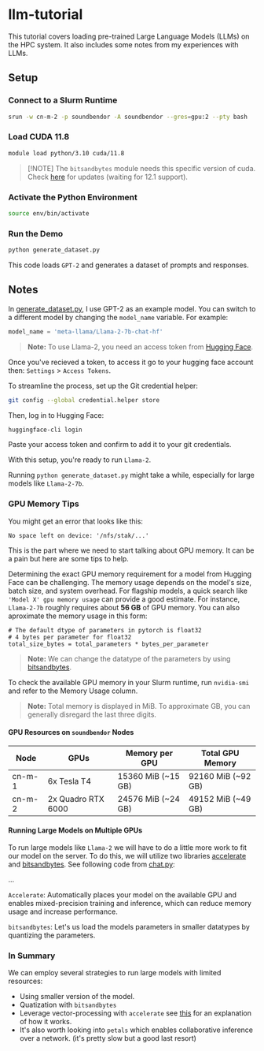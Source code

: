 
# llm-tutorial

This tutorial covers loading pre-trained Large Language Models (LLMs) on the HPC system. It also includes some notes from my experiences with LLMs.

## Setup

### Connect to a Slurm Runtime
```bash
srun -w cn-m-2 -p soundbendor -A soundbendor --gres=gpu:2 --pty bash
```

### Load CUDA 11.8
```bash
module load python/3.10 cuda/11.8
```

> [!NOTE] The `bitsandbytes` module needs this specific version of cuda. Check [here](https://pypi.org/project/bitsandbytes/) for updates (waiting for 12.1 support).

### Activate the Python Environment
<!-- Created with: module load python/3.10 cuda/11.8; python3 -m venv env -->
```bash
source env/bin/activate
```

<!-- 
Pakages installed with:
pip3 install torch torchvision torchaudio --index-url https://download.pytorch.org/whl/cu118
pip install huggingface transformers accelerate bitsandbytes

if [Errno 28] No space left on device:
pip cache purge
rm -rf ~/.cache/huggingface/*
 -->

### Run the Demo
```bash
python generate_dataset.py
```

This code loads `GPT-2` and generates a dataset of prompts and responses. 

## Notes

In [generate_dataset.py](generate_dataset.py), I use GPT-2 as an example model. You can switch to a different model by changing the `model_name` variable. For example:

```python
model_name = 'meta-llama/Llama-2-7b-chat-hf'
```

> **Note:** To use Llama-2, you need an access token from [Hugging Face](https://huggingface.co/meta-llama/Llama-2-7b-chat-hf).

Once you've recieved a token, to access it go to your hugging face account then: `Settings` > `Access Tokens`.

To streamline the process, set up the Git credential helper:

```bash
git config --global credential.helper store
```

Then, log in to Hugging Face:

```bash
huggingface-cli login
```

Paste your access token and confirm to add it to your git credentials.

With this setup, you're ready to run `Llama-2`.

Running `python generate_dataset.py` might take a while, especially for large models like `Llama-2-7b`.

### GPU Memory Tips
You might get an error that looks like this:

```No space left on device: '/nfs/stak/...'```

This is the part where we need to start talking about GPU memory. It can be a pain but here are some tips to help.

Determining the exact GPU memory requirement for a model from Hugging Face can be challenging. The memory usage depends on the model's size, batch size, and system overhead. For flagship models, a quick search like `'Model X' gpu memory usage` can provide a good estimate. For instance, `Llama-2-7b` roughly requires about **56 GB** of GPU memory. You can also aproximate the memory usage in this form:

```
# The default dtype of parameters in pytorch is float32
# 4 bytes per parameter for float32
total_size_bytes = total_parameters * bytes_per_parameter
```

> **Note:** We can change the datatype of the parameters by using [bitsandbytes](https://pypi.org/project/bitsandbytes/).

To check the available GPU memory in your Slurm runtime, run `nvidia-smi` and refer to the Memory Usage column.

> **Note:** Total memory is displayed in MiB. To approximate GB, you can generally disregard the last three digits.

#### GPU Resources on `soundbendor` Nodes

| Node   | GPUs               | Memory per GPU    | Total GPU Memory   |
|--------|--------------------|-------------------|--------------------|
| cn-m-1 | 6x Tesla T4        | 15360 MiB (~15 GB)| 92160 MiB (~92 GB) |
| cn-m-2 | 2x Quadro RTX 6000 | 24576 MiB (~24 GB)| 49152 MiB (~49 GB) |

#### Running Large Models on Multiple GPUs

To run large models like `Llama-2` we will have to do a little more work to fit our model on the server. To do this, we will utilize two libraries [accelerate](https://pypi.org/project/bitsandbyte) and [bitsandbytes](https://pypi.org/project/bitsandbytes/). See following code from [chat.py](chat.py):

...

`Accelerate`: Automatically places your model on the available GPU and enables mixed-precision training and inference, which can reduce memory usage and increase performance.

`bitsandbytes`: Let's us load the models parameters in smaller datatypes by quantizing the parameters.

### In Summary

We can employ several strategies to run large models with limited resources:
- Using smaller version of the model.
- Quatization with `bitsandbytes`
- Leverage vector-processing with `accelerate` see [this](https://youtu.be/MWCSGj9jEAo) for an explanation of how it works.
- It's also worth looking into `petals` which enables collaborative inference over a network. (it's pretty slow but a good last resort)